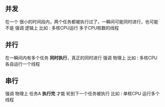 ##  并发
在一个 很小的时间段内，两个任务都被执行过了，一瞬间可能同时进行，也可能不是
强调 逻辑上
比如 : 多核CPU运行 多于CPU核数的线程 

##  并行
在一瞬间内有多个任务 **同时执行**，真正的同时进行 
强调 物理上
比如 : 多核CPU 各自运行一个线程 

##  串行 
强调 物理上
任务A **执行完** 才能 轮到下一个任务被执行 
比如 : 单核CPU 运行多个线程

